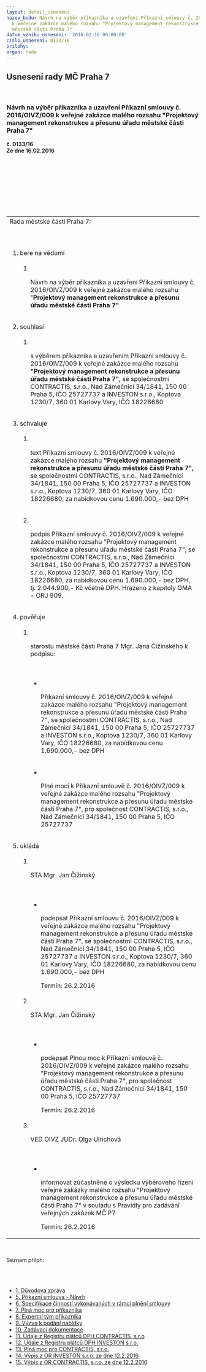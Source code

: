 ```yaml
---
layout: detail_usneseni
nazev_bodu: Návrh na výběr příkazníka a uzavření Příkazní smlouvy č. 2016/OIVZ/009
  k veřejné zakázce malého rozsahu "Projektový management rekonstrukce a přesunu úřadu
  městské části Praha 7"
datum_vzniku_usneseni: '2016-02-16 00:00:00'
cislo_usneseni: 0133/16
prilohy: 
organ: rada
---
```

<div id="ucUsn_pList" class="usn">
	<span><h2>Usnesení rady MČ Praha 7 </h2>
<br></span><div class="standBody">
<span><h3>Návrh na výběr příkazníka a uzavření Příkazní smlouvy č. 2016/OIVZ/009 k veřejné zakázce malého rozsahu "Projektový management rekonstrukce a přesunu úřadu městské části Praha 7"</h3></span><div class="center">
		<strong>č. 0133/16</strong><br>
	</div>
<div class="center">
		<strong>Ze dne 16.02.2016</strong><br><br>
	</div>
<p><br></p>
<table class="documentProperties tableView">
<br><tbody>
<br><tr>
<br><td>Rada městské části Praha 7:</td>
</tr>
<br><tr>
<br><td>
<br><ol class="urzList_view">
<br><li class="urzClass1">bere na vědomí <br><ol class="urzOlClass">
<br><li class="urzClass2">
<br><p>Návrh na výběr příkazníka a uzavření Příkazní smlouvy č. 2016/OIVZ/009 k veřejné zakázce malého rozsahu "<strong>Projektový management rekonstrukce a přesunu úřadu městské části Praha 7"</strong></p>
</li>
</ol>
<br>
</li>
<li class="urzClass1">souhlasí <br><ol class="urzOlClass">
<br><li class="urzClass2">
<br><p>s výběrem příkazníka a uzavřením Příkazní smlouvy č. 2016/OIVZ/009 k veřejné zakázce malého rozsahu <strong>"Projektový management rekonstrukce a přesunu úřadu městské části Praha 7",</strong> se společnostmi CONTRACTIS, s.r.o., Nad Zámečnicí 34/1841, 150 00 Praha 5, IČO 25727737 a INVESTON s.r.o., Koptova 1230/7, 360 01 Karlovy Vary, IČO 18226680</p>
</li>
</ol>
<br>
</li>
<li class="urzClass1">schvaluje <br><ol class="urzOlClass">
<br><li class="urzClass2">
<br><p>text Příkazní smlouvy č. 2016/OIVZ/009 k veřejné zakázce malého rozsahu <strong>"Projektový management rekonstrukce a přesunu úřadu městské části Praha 7",</strong> se společnostmi CONTRACTIS, s.r.o., Nad Zámečnicí 34/1841, 150 00 Praha 5, IČO 25727737 a INVESTON s.r.o., Koptova 1230/7, 360 01 Karlovy Vary, IČO 18226680, za nabídkovou cenu 1.690.000,- bez DPH</p>
<br>
</li>
<li class="urzClass2">
<br><p>podpis Příkazní smlouvy č. 2016/OIVZ/009 k veřejné zakázce malého rozsahu "Projektový management rekonstrukce a přesunu úřadu městské části Praha 7", se společnostmi CONTRACTIS, s.r.o., Nad Zámečnicí 34/1841, 150 00 Praha 5, IČO 25727737 a INVESTON s.r.o., Koptova 1230/7, 360 01 Karlovy Vary, IČO 18226680, za nabídkovou cenu 1.690.000,- bez DPH, tj. 2.044.900,- Kč včetně DPH. Hrazeno z kapitoly OMA - ORJ 909.</p>
</li>
</ol>
<br>
</li>
<li class="urzClass1">pověřuje <br><ol class="urzOlClass">
<br><li class="urzClass2">
<br><p>starostu městské části Praha 7 Mgr. Jana Čižinského k podpisu:</p>
<br><ul class="urzUlClass">
<br><li class="urzClass3">
<br><p>Příkazní smlouvy č. 2016/OIVZ/009 k veřejné zakázce malého rozsahu "Projektový management rekonstrukce a přesunu úřadu městské části Praha 7", se společnostmi CONTRACTIS, s.r.o., Nad Zámečnicí 34/1841, 150 00 Praha 5, IČO 25727737 a INVESTON s.r.o., Koptova 1230/7, 360 01 Karlovy Vary, IČO 18226680, za nabídkovou cenu 1.690.000,- bez DPH</p>
<br>
</li>
<li class="urzClass3">
<br><p>Plné moci k Příkazní smlouvě č. 2016/OIVZ/009 k veřejné zakázce malého rozsahu "Projektový management rekonstrukce a přesunu úřadu městské části Praha 7", pro společnost CONTRACTIS, s.r.o., Nad Zámečnicí 34/1841, 150 00 Praha 5, IČO 25727737</p>
</li>
</ul>
</li>
</ol>
<br>
</li>
<li class="urzClass1">ukládá <br><ol class="urzOlClass">
<br><li class="urzClass2">
<br><p>STA Mgr. Jan Čižinský</p>
<br><ul class="urzUlClass">
<br><li class="urzClass3">
<br><p>podepsat Příkazní smlouvu č. 2016/OIVZ/009 k veřejné zakázce malého rozsahu "Projektový management rekonstrukce a přesunu úřadu městské části Praha 7", se společnostmi CONTRACTIS, s.r.o., Nad Zámečnicí 34/1841, 150 00 Praha 5, IČO 25727737 a INVESTON s.r.o., Koptova 1230/7, 360 01 Karlovy Vary, IČO 18226680, za nabídkovou cenu 1.690.000,- bez DPH</p>Termín: 26.2.2016</li>
</ul>
<br>
</li>
<li class="urzClass2">
<br><p>STA Mgr. Jan Čižinský</p>
<br><ul class="urzUlClass">
<br><li class="urzClass3">
<br><p>podepsat Plnou moc k Příkazní smlouvě č. 2016/OIVZ/009 k veřejné zakázce malého rozsahu "Projektový management rekonstrukce a přesunu úřadu městské části Praha 7", pro společnost CONTRACTIS, s.r.o., Nad Zámečnicí 34/1841, 150 00 Praha 5, IČO 25727737</p>Termín: 26.2.2016</li>
</ul>
<br>
</li>
<li class="urzClass2">
<br><p>VED OIVZ JUDr. Olga Ulrichová</p>
<br><ul class="urzUlClass">
<br><li class="urzClass3">
<br><p>informovat zúčastněné o výsledku výběrového řízení veřejné zakázky malého rozsahu "Projektový management rekonstrukce a přesunu úřadu městské části Praha 7" v souladu s Pravidly pro zadávání veřejných zakázek MČ P7</p>Termín: 26.2.2016</li>
</ul>
</li>
</ol>
</li>
</ol>
</td>
</tr>
</tbody>
</table>
<br><p>Seznam příloh:</p>
<br><ul>
<br><li>
<a href="/zdroj.aspx?typ=4&amp;Id=70643&amp;sh=-1397109515" target="_blank" title="Odkaz na soubor - 35 kB - nové okno">1. Důvodová zpráva </a><br>
</li>
<li>
<a href="/zdroj.aspx?typ=4&amp;Id=70644&amp;sh=-1397014315" target="_blank" title="Odkaz na soubor - 33,3 kB - nové okno">5. Příkazní smlouva - Návrh</a><br>
</li>
<li>
<a href="/zdroj.aspx?typ=4&amp;Id=70645&amp;sh=-1396910283" target="_blank" title="Odkaz na soubor - 559,6 kB - nové okno">6. Specifikace činností vykonávaných v rámci plnění smlouvy</a><br>
</li>
<li>
<a href="/zdroj.aspx?typ=4&amp;Id=70646&amp;sh=-1397077995" target="_blank" title="Odkaz na soubor - 29 kB - nové okno">7. Plná moc pro příkazníka</a><br>
</li>
<li>
<a href="/zdroj.aspx?typ=4&amp;Id=70647&amp;sh=-1396973707" target="_blank" title="Odkaz na soubor - 400,8 kB - nové okno">8. Expertní tým příkazníka</a><br>
</li>
<li>
<a href="/zdroj.aspx?typ=4&amp;Id=70648&amp;sh=-1396320427" target="_blank" title="Odkaz na soubor - 151,2 kB - nové okno">9. Výzva k podání nabídky</a><br>
</li>
<li>
<a href="/zdroj.aspx?typ=4&amp;Id=70649&amp;sh=-1396347979" target="_blank" title="Odkaz na soubor - 1,8 MB - nové okno">10. Zadávací dokumentace</a><br>
</li>
<li>
<a href="/zdroj.aspx?typ=4&amp;Id=70650&amp;sh=-240602635" target="_blank" title="Odkaz na soubor - 88,6 kB - nové okno">11. Údaje z Registru plátců DPH CONTRACTIS, s.r.o </a><br>
</li>
<li>
<a href="/zdroj.aspx?typ=4&amp;Id=70651&amp;sh=-240630699" target="_blank" title="Odkaz na soubor - 89,3 kB - nové okno">12. Údaje z Registru plátců DPH INVESTON s.r.o. </a><br>
</li>
<li>
<a href="/zdroj.aspx?typ=4&amp;Id=70652&amp;sh=-239617739" target="_blank" title="Odkaz na soubor - 67 kB - nové okno">13. Plná moc pro CONTRACTIS, s.r.o. </a><br>
</li>
<li>
<a href="/zdroj.aspx?typ=4&amp;Id=70653&amp;sh=-239645291" target="_blank" title="Odkaz na soubor - 56,7 kB - nové okno">14. Výpis z OR INVESTON s.r.o. ze dne 12.2.2016 </a><br>
</li>
<li><a href="/zdroj.aspx?typ=4&amp;Id=70654&amp;sh=-240467851" target="_blank" title="Odkaz na soubor - 56,3 kB - nové okno">15. Výpis z OR CONTRACTIS, s.r.o. ze dne 12.2.2016 </a></li>
</ul>
</div>
</div>